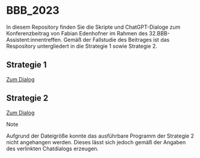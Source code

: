 # BBB_2023
In diesem Repository finden Sie die Skripte und ChatGPT-Dialoge zum Konferenzbeitrag von Fabian Edenhofner im Rahmen des 32.BBB-Assistent:innentreffen.
Gemäß der Fallstudie des Beitrages ist das Respository untergliedert in die Strategie 1 sowie Strategie 2.

## Strategie 1
[Zum Dialog](https://chat.openai.com/share/a0f56009-941f-46bc-968a-70fcccb28352)

## Strategie 2
[Zum Dialog](https://chat.openai.com/share/275d8cbd-02c9-40c9-89df-540fb31b70ea)
> [!NOTE]
> Aufgrund der Dateigröße konnte das ausführbare Programm der Strategie 2 nicht angehangen werden. Dieses lässt sich jedoch gemäß der Angaben des verlinkten Chatdialogs erzeugen.

